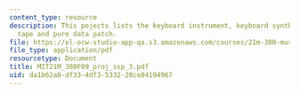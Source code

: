 ```yaml
---
content_type: resource
description: This pojects lists the keyboard instrument, keyboard synthesizer, analog
  tape and pure data patch.
file: https://ol-ocw-studio-app-qa.s3.amazonaws.com/courses/21m-380-music-and-technology-contemporary-history-and-aesthetics-fall-2009/da1b62a0df334df3533228ce04194967_MIT21M_380F09_proj_ssp_3.pdf
file_type: application/pdf
resourcetype: Document
title: MIT21M_380F09_proj_ssp_3.pdf
uid: da1b62a0-df33-4df3-5332-28ce04194967
---
```

